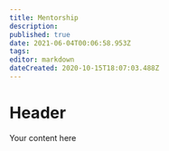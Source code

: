 ```yaml
---
title: Mentorship
description: 
published: true
date: 2021-06-04T00:06:58.953Z
tags: 
editor: markdown
dateCreated: 2020-10-15T18:07:03.488Z
---
```


# Header
Your content here